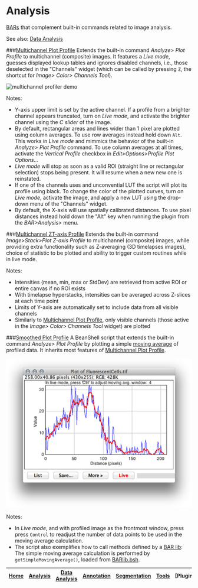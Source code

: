 # Analysis

[BARs][Home] that complement built-in commands related to image analysis.

See also: [Data Analysis]


###[Multichannel Plot Profile](./Multichannel_Plot_Profile.bsh)
   Extends the built-in command _Analyze> Plot Profile_ to multichannel (composite) images. It
   features a _Live mode_, guesses displayed lookup tables and ignores disabled channels, i.e.,
   those deselected in the "Channels" widget (which can be called by pressing `Z`, the shortcut for
   _Image> Color> Channels Tool_).

![multichannel profiler demo](../images/multichannel-profiler-demo.gif)

   Notes:

   * Y-axis upper limit is set by the active channel. If a profile from a brighter channel appears
     truncated, turn on _Live mode_, and activate the brighter channel using the _C slider_ of the
     image.
   * By default, rectangular areas and lines wider than 1 pixel are plotted using column averages.
     To use row averages instead hold down `Alt`. This works in _Live mode_ and mimmics the behavior
     of the  built-in _Analyze> Plot Profile_ command. To use column averages at all times, activate
     the _Vertical Profile_ checkbox in _Edit>Options>Profile Plot Options..._
   * _Live mode_ will stop as soon as a valid ROI (straight line or rectangular selection) stops
     being present. It will resume when a new new one is reinstated.
   * If one of the channels uses and unconvential LUT the script will plot its profile using black.
     To change the color of the plotted curves, turn on _Live mode_, activate the image, and apply a
     new LUT using the drop-down menu of the "Channels" widget.
   * By default, the X-axis will use spatially calibrated distances. To use pixel distances instead
     hold down the "Alt" key when running the plugin from the _BAR>Analysis>_ menu.


###[Multichannel ZT-axis Profile](./Multichannel_ZT-axis_Profile.bsh)
   Extends the built-in command _Image>Stack>Plot Z-axis Profile_ to multichannel (composite) images,
   while providing extra functionality such as Z-averaging (3D timelapses images), choice of
   statistic to be plotted and ability to trigger custom routines while in live mode.

   Notes:

   * Intensities (mean, min, max or StdDev) are retrieved from active ROI or entire canvas if no ROI exists
   * With timelapse hyperstacks, intensities can be averaged across Z-slices at each time point
   * Limits of Y-axis are automatically set to include data from all visible channels
   * Similarly to [Multichannel Plot Profile](#multichannel-plot-profile), only visible channels
     (those active in the _Image> Color> Channels Tool_ widget) are plotted


###[Smoothed Plot Profile](./Smoothed_Plot_Profile.bsh)
   A BeanShell script that extends the built-in command _Analyze> Plot Profile_ by plotting a simple
   [moving average](http://en.wikipedia.org/wiki/Moving_average) of profiled data. It inherits most
   features of [Multichannel Plot Profile](#multichannel-plot-profile).

![smoothed plot profile](../images/smoothed-plot-profile.png)


   Notes:

   * In _Live mode_, and with profiled image as the frontmost window, press press `Control` to
     readjust the number of data points to be used in the moving average calculation.
   * The script also exemplifies how to call methods defined by a [BAR lib](../lib/README.md#lib):
     The simple moving average calculation is performed by `getSimpleMovingAverage()`, loaded from
     [BARlib.bsh](../lib/BARlib.bsh).



| [Home] | [Analysis] | [Data Analysis] | [Annotation] | [Segmentation] | [Tools] | [Plugins] | [lib] | [Snippets] | [IJ] |
|:------:|:----------:|:---------------:|:------------:|:--------------:|:-------:|:---------:|:-----:|:----------:|:----:|

[Home]: https://github.com/tferr/Scripts#ij-bar
[Analysis]: https://github.com/tferr/Scripts/tree/master/Analysis#analysis
[Data Analysis]: https://github.com/tferr/Scripts/tree/master/BAR/src/main/resources/scripts/BAR/Data_Analysis#data-analysis
[Annotation]: https://github.com/tferr/Scripts/tree/master/Annotation#annotation
[Segmentation]: https://github.com/tferr/Scripts/tree/master/Segmentation#segmentation
[Tools]: https://github.com/tferr/Scripts/tree/master/Tools#tools-and-toolsets
[Java Classes]: https://github.com/tferr/Scripts/tree/master/BAR#java-classes
[lib]: https://github.com/tferr/Scripts/tree/master/lib#lib
[Snippets]: https://github.com/tferr/Scripts/tree/master/Snippets#snippets
[IJ]: http://imagej.net/BAR
